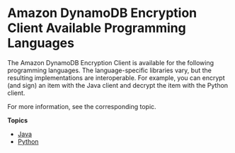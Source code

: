 # Amazon DynamoDB Encryption Client Available Programming Languages<a name="programming-languages"></a>

The Amazon DynamoDB Encryption Client is available for the following programming languages\. The language\-specific libraries vary, but the resulting implementations are interoperable\. For example, you can encrypt \(and sign\) an item with the Java client and decrypt the item with the Python client\.

For more information, see the corresponding topic\.

**Topics**
+ [Java](java.md)
+ [Python](python.md)